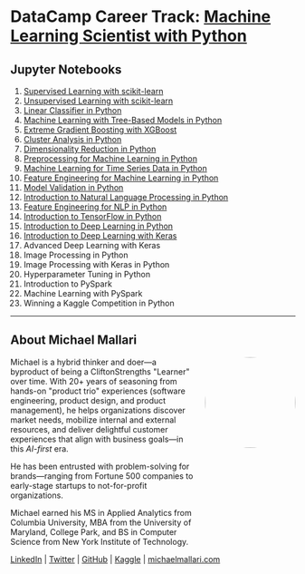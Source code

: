# DataCamp Career Track: <a href="https://app.datacamp.com/learn/career-tracks/machine-learning-scientist-with-python" target="_blank">Machine Learning Scientist with Python</a>

## Jupyter Notebooks

1. [Supervised Learning with scikit-learn](https://gist.github.com/michaelmallari/4650110348136e6bf7b42eaf5aeab099)
1. [Unsupervised Learning with scikit-learn](https://gist.github.com/michaelmallari/dba3af6855df09643e090adf99dd57dd)
1. [Linear Classifier in Python](https://gist.github.com/michaelmallari/bb19394231d950486cceba756078aca8)
1. [Machine Learning with Tree-Based Models in Python](https://gist.github.com/michaelmallari/7092bb293f5ef296f26d6f06ea71d09d)
1. [Extreme Gradient Boosting with XGBoost](https://gist.github.com/michaelmallari/31a390e6d86ffe189ccb99b1293d3a04)
1. [Cluster Analysis in Python](https://gist.github.com/michaelmallari/5bd74ed1a6dbb485cbdcb34e2528f88d)
1. [Dimensionality Reduction in Python](https://gist.github.com/michaelmallari/896e1eec851c5c984e9b18d213399d25)
1. [Preprocessing for Machine Learning in Python](https://gist.github.com/michaelmallari/44751d3632526d5f4497d57878f24c65)
1. [Machine Learning for Time Series Data in Python](https://gist.github.com/michaelmallari/478dc980e8cfaa613e4130f09bb6fec8)
1. [Feature Engineering for Machine Learning in Python](https://gist.github.com/michaelmallari/5fd85b5ebd5e4984e11850e0961d8cc6)
1. [Model Validation in Python](https://gist.github.com/michaelmallari/e17204880c83c3c867ccb76745fcaf81)
1. [Introduction to Natural Language Processing in Python](https://gist.github.com/michaelmallari/adebb4df99c98336d797f2816ee26a90)
1. [Feature Engineering for NLP in Python](https://gist.github.com/michaelmallari/9fa4e1f475c5e6770e5b351da276f219)
1. [Introduction to TensorFlow in Python](https://gist.github.com/michaelmallari/17304ff66136b02360d277f9347b27a8)
1. [Introduction to Deep Learning in Python](https://gist.github.com/michaelmallari/7f82d3dde6dc4af71f9cbbfed06c8914)
1. [Introduction to Deep Learning with Keras](https://gist.github.com/michaelmallari/2ba3325e0fedc06d2d60d1841312a1b0)
1. Advanced Deep Learning with Keras
1. Image Processing in Python
1. Image Processing with Keras in Python
1. Hyperparameter Tuning in Python
1. Introduction to PySpark
1. Machine Learning with PySpark
1. Winning a Kaggle Competition in Python

---

## About Michael Mallari

<img src="https://www.michaelmallari.com/img/headshot.jpg" width="160" height="160" align="right" style="margin: 0px 0px 160px 20px; border-radius: 50%;" />

Michael is a hybrid thinker and doer—a byproduct of being a CliftonStrengths "Learner" over time. With 20+ years of seasoning from hands-on "product trio" experiences (software engineering, product design, and product management), he helps organizations discover market needs, mobilize internal and external resources, and deliver delightful customer experiences that align with business goals—in this *AI-first* era.

He has been entrusted with problem-solving for brands—ranging from Fortune 500 companies to early-stage startups to not-for-profit organizations.

Michael earned his MS in Applied Analytics from Columbia University, MBA from the University of Maryland, College Park, and BS in Computer Science from New York Institute of Technology.

<a href="https://www.linkedin.com/in/mmallari" target="_blank">LinkedIn</a> | <a href="https://twitter.com/MichaelMallari" target="_blank">Twitter</a> | <a href="https://github.com/michaelmallari" target="_blank">GitHub</a> | <a href="https://www.kaggle.com/michaelmallari" target="_blank">Kaggle</a> | <a href="https://www.michaelmallari.com" target="_blank">michaelmallari.com</a>

